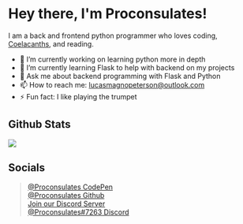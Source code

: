 # Hey there, I'm Proconsulates!

I am a back and frontend python programmer who loves coding, [Coelacanths](https://www.nationalgeographic.com/animals/fish/facts/coelacanths), and reading.

- 🔭 I’m currently working on learning python more in depth
- 🌱 I’m currently learning Flask to help with backend on my projects
- 💬 Ask me about backend programming with Flask and Python
- 📫 How to reach me: [lucasmagnopeterson@outlook.com](mailto:lucasmagnopeterson@outlook.com)
- ⚡ Fun fact: I like playing the trumpet

## Github Stats
<img align="center" src="https://github-readme-stats.vercel.app/api/top-langs/?username=Proconsulates&theme=radical" />

## Socials
> [@Proconsulates CodePen](https://codepen.io/proconsulates/)<br/>
> [@Proconsulates Github](https://github.com/Proconsulates/)<br/>
> [Join our Discord Server](https://discord.st/Legit_Programming)<br/>
> [@Proconsulates#7263 Discord](https://discord.com/channels/@me)<br/>
